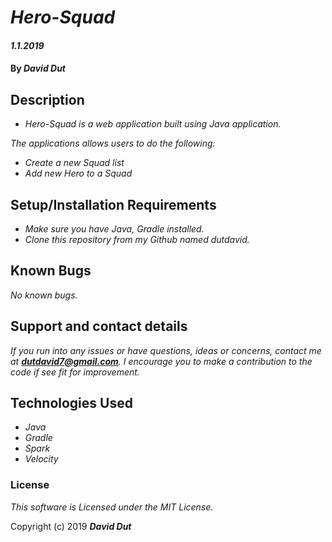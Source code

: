 

# _Hero-Squad_

#### _1.1.2019_

#### By _**David Dut**_

## Description

* _Hero-Squad is a web application built using Java application._

_The applications allows users to do the following:_

* _Create a new Squad list_
* _Add new Hero to a Squad_


## Setup/Installation Requirements

* _Make sure you have Java, Gradle installed._
* _Clone this repository from my Github named dutdavid._



## Known Bugs

_No known bugs._

## Support and contact details

_If you run into any issues or have questions, ideas or concerns, contact me at **dutdavid7@gmail.com**. I encourage you to make a contribution to the code if see fit for improvement._

## Technologies Used

* _Java_
* _Gradle_
* _Spark_
* _Velocity_

### License

*This software is Licensed under the MIT License.*

Copyright (c) 2019 **_David Dut_**
